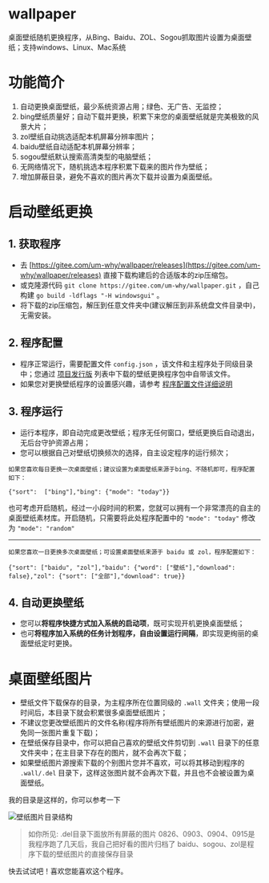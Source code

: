# wallpaper
桌面壁纸随机更换程序，从Bing、Baidu、ZOL、Sogou抓取图片设置为桌面壁纸；支持windows、Linux、Mac系统

# 功能简介
1. 自动更换桌面壁纸，最少系统资源占用；绿色、无广告、无监控；
2. bing壁纸质量好；自动下载并更换，积累下来您的桌面壁纸就是完美极致的风景大片；
3. zol壁纸自动挑选适配本机屏幕分辨率图片；
4. baidu壁纸自动适配本机屏幕分辨率；
5. sogou壁纸默认搜索高清类型的电脑壁纸；
6. 无网络情况下，随机挑选本程序积累下载来的图片作为壁纸；
7. 增加屏蔽目录，避免不喜欢的图片再次下载并设置为桌面壁纸。

# 启动壁纸更换

## 1. 获取程序
- 去 [https://gitee.com/um-why/wallpaper/releases](https://gitee.com/um-why/wallpaper/releases) 直接下载构建后的合适版本的zip压缩包。
- 或克隆源代码 `git clone https://gitee.com/um-why/wallpaper.git` ，自己构建 `go build -ldflags "-H windowsgui"` 。
- 将下载的zip压缩包，解压到任意文件夹中(建议解压到非系统盘文件目录中)，无需安装。

## 2. 程序配置
- 程序正常运行，需要配置文件 `config.json` ，该文件和主程序处于同级目录中；您通过 [项目发行版](https://gitee.com/um-why/wallpaper/releases) 列表中下载的壁纸更换程序包中自带该文件。
- 如果您对更换壁纸程序的设置感兴趣，请参考  [程序配置文件详细说明](doc/setting.md "程序配置文件详细说明")

## 3. 程序运行
- 运行本程序，即自动完成更改壁纸；程序无任何窗口，壁纸更换后自动退出，无后台守护资源占用；
- 您可以根据自己对壁纸切换频次的选择，自主设定程序的运行频次；
```
如果您喜欢每日更换一次桌面壁纸；建议设置为桌面壁纸来源于bing、不随机即可，程序配置如下：

{"sort":  ["bing"],"bing": {"mode": "today"}}
```
也可考虑开启随机，经过一小段时间的积累，您就可以拥有一个非常漂亮的自主的桌面壁纸素材库。开启随机，只需要将此处程序配置中的 `"mode": "today"` 修改为 `"mode": "random"`

------

```
如果您喜欢一日更换多次桌面壁纸；可设置桌面壁纸来源于 baidu 或 zol，程序配置如下：

{"sort": ["baidu", "zol"],"baidu": {"word": ["壁纸"],"download": false},"zol": {"sort": ["全部"],"download": true}}
```
## 4. 自动更换壁纸
- 您可以**将程序快捷方式加入系统的启动项**，既可实现开机更换桌面壁纸；
- 也可**将程序加入系统的任务计划程序，自由设置运行间隔**，即实现更绚丽的桌面壁纸定时更换。

# 桌面壁纸图片

- 壁纸文件下载保存的目录，为主程序所在位置同级的 `.wall` 文件夹；使用一段时间后，本目录下就会积累很多桌面壁纸图片；
- 不建议您更改壁纸图片的文件名称(程序将所有壁纸图片的来源进行加密，避免同一张图片重复下载)；
- 在壁纸保存目录中，你可以把自己喜欢的壁纸文件剪切到 `.wall` 目录下的任意文件夹中；在主目录下存在的图片，就不会再次下载；
- 如果壁纸图片源搜索下载的个别图片您并不喜欢，可以将其移动到程序的 `.wall/.del` 目录下，这样这张图片就不会再次下载，并且也不会被设置为桌面壁纸。

我的目录是这样的，你可以参考一下

![壁纸图片目录结构](https://gitee.com/um-why/wallpaper/raw/1.x/doc/directory.jpg "壁纸图片目录结构")

> 如你所见:
> .del目录下面放所有屏蔽的图片
> 0826、0903、0904、0915是我程序跑了几天后，我自己把好看的图片归档了
> baidu、sogou、zol是程序下载的壁纸图片的直接保存目录

快去试试吧！喜欢您能喜欢这个程序。

